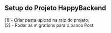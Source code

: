 ## Setup do Projeto HappyBackend

[1] - Criar pasta upload na raiz do projeto;  
[2] - Rodar as migrations para o banco Post.
